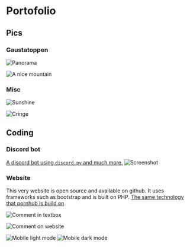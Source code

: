 # Portofolio

## Pics

### Gaustatoppen
![Panorama](pan_1.JPG)  

![A nice mountain](land_1.JPG)

### Misc
![Sunshine](sun_1.JPG)  

![Cringe](cringe_1.JPG)

## Coding

### Discord bot
[A discord bot using `discord.py` and much more.](https://github.com/AnInternetTroll/mcbeDiscordBot/)
![Screenshot](steve_1.png)

### Website
This very website is open source and available on github. It uses frameworks such as bootstrap and is built on PHP. [The same technology that pornhub is build on](https://www.reddit.com/r/IAmA/comments/kf4be/nsfw_iama_former_lead_developer_of_pornhub_amaa/c2jro1x/?context=3)
  
  
![Comment in textbox](website_1.png)  

![Comment on website](website_2.png)  

<div class="mobilePics">

![Mobile light mode](website_3.jpeg)
![Mobile dark mode](website_4.png)

</div>